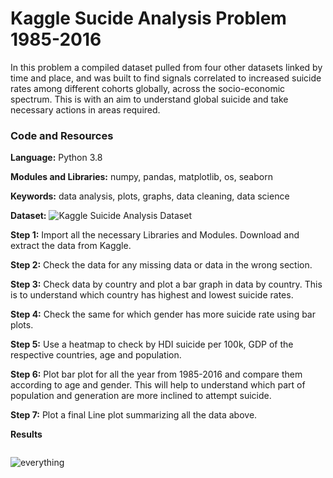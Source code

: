 # Kaggle Sucide Analysis Problem 1985-2016

In this problem a compiled dataset pulled from four other datasets linked by time and place, and was built to find signals correlated to increased suicide rates among different cohorts globally, across the socio-economic spectrum. This is with an aim to understand global suicide and take necessary actions in areas required.

### Code and Resources

**Language:** Python 3.8

**Modules and Libraries:** numpy, pandas, matplotlib, os, seaborn

**Keywords:** data analysis, plots, graphs, data cleaning, data science

**Dataset:** ![Kaggle Suicide Analysis Dataset](https://www.kaggle.com/russellyates88/suicide-rates-overview-1985-to-2016)

**Step 1:** Import all the necessary Libraries and Modules. Download and extract the data from Kaggle.

**Step 2:** Check the data for any missing data or data in the wrong section.

**Step 3:** Check data by country and plot a bar graph in data by country. This is to understand which country has highest and lowest suicide rates.

**Step 4:** Check the same for which gender has more suicide rate using bar plots.

**Step 5:** Use a heatmap to check by HDI suicide per 100k, GDP of the respective countries, age and population.

**Step 6:** Plot bar plot for all the year from 1985-2016 and compare them according to age and gender. This will help to understand which part of population and generation are more inclined to attempt suicide.

**Step 7:** Plot a final Line plot summarizing all the data above.

**Results**

![]()

![everything]()
